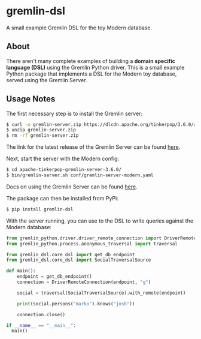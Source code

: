 # gremlin-dsl

A small example Gremlin DSL for the toy Modern database.

## About

There aren't many complete examples of building a **domain specific language (DSL)** using the Gremlin Python driver.
This is a small example Python package that implements a DSL for the Modern toy database, served using the Gremlin Server.

## Usage Notes

The first necessary step is to install the Gremlin server:

```bash
$ curl -o gremlin-server.zip https://dlcdn.apache.org/tinkerpop/3.6.0/apache-tinkerpop-gremlin-server-3.6.0-bin.zip
$ unzip gremlin-server.zip
$ rm -rf gremlin-server.zip
```

The link for the latest release of the Gremlin Server can be found [here](https://tinkerpop.apache.org/).

Next, start the server with the Modern config:

```bash
$ cd apache-tinkerpop-gremlin-server-3.6.0/
$ bin/gremlin-server.sh conf/gremlin-server-modern.yaml
```

Docs on using the Gremlin Server can be found [here](https://tinkerpop.apache.org/docs/current/reference/#gremlin-server).

The package can then be installed from PyPi:

```bash
$ pip install gremlin-dsl
```

With the server running, you can use to the DSL to write queries against the Modern database:

```python
from gremlin_python.driver.driver_remote_connection import DriverRemoteConnection
from gremlin_python.process.anonymous_traversal import traversal

from gremlin_dsl.core_dsl import get_db_endpoint
from gremlin_dsl.core_dsl import SocialTraversalSource

def main():
    endpoint = get_db_endpoint()
    connection = DriverRemoteConnection(endpoint, "g")

    social = traversal(SocialTraversalSource).with_remote(endpoint)

    print(social.persons("marko").knows("josh"))

    connection.close()

if __name__ == "__main__":
  main()
```
